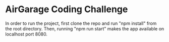 # AirGarage Coding Challenge

In order to run the project, first clone the repo and run "npm install" from the root directory.
Then, running "npm run start" makes the app available on localhost port 8080.